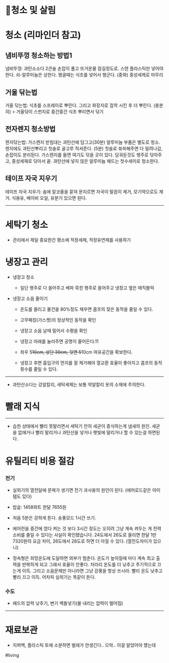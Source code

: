 # 🧹청소 및 살림

# 청소 (리마인더 참고)

## 냄비뚜껑 청소하는 방법1

냄비뚜껑: 과탄소소다 2큰술 손잡이 풀고 뜨거운물 잠길정도로. 스텐 플라스틱만 넣어야한다. 쇠-알루미늄은 상한다. 행굴때는 식초를 넣어서 행군다. (중화) 중성세제로 마무리

## 거울 닦는법

거울 닦는법: 식초를 스프레이로 뿌린다. 그리고 화장지로 접착 시킨 후 더 뿌린다. (충분히) > 거울닦이 스펀지로 중간중간 식초 뿌리면서 닦기

## 전자렌지 청소방법

렌지닦는법: 가스렌지 받침대는  과탄산에 담그고(30분)  알루미늄 부품은 별도로 청소.렌지에도 과탄산뿌리고 칫솔로 골고루 적셔준다. (5분) 칫솔로 쓲쓱해주면 다 밀려나감, 손잡이도 분리된다. 가스렌지를 들면 여기도 닦을 곳이 있다. 담궈둔것도 행주로 닦아주고, 중성세재로 닦아서 끝. 과탄산에 넣지 않은 알루미늄 헤드는 첫수세미로 청소한다.

## 테이프 자국 지우기

테이프 자국 지우기: 솜에 알코올을 묻혀 문지르면 자국이 말끔히 제거, 모기약으로도 제거. 식용유, 베이비 오일, 유분기 있으면 된다.


---

# 세탁기 청소

 * 관리에서 제일 중요한건 평소에 적정세제, 적정유연제를 사용하기

# 냉장고 관리

* 냉장고 청소

	* 일단 행주로 다 쓸어주고 베파 묵힌 행주로 쓸어주고 냉장고 옆은 매직블럭

* 냉장고 소음 줄이기

	* 온도를 올리고 물건을 80%정도 채우면 콤프의 잦은 동작을 줄일 수 있다.

	* 고무패킹(가스켓)의 정상적인 동작을 확인

	* 냉장고 소음 날때 밀어서 수평을 확인

	* 냉장고 아래를 눌러주면 공명이 줄어든다.11

	* 좌우 5~~10cm, 상단 30cm, 뒷면 5~~10cm 여유공간을 확보한다.

	* 냉장고 후면 흡입구의 먼지를 잘 제거해야 열교환 효율이 좋아지고 콤프의 동작 횟수를 줄일 수 있다.


---

* 과탄산소다는 강알칼리, 세탁세제는 보통 약알칼리 옷의 소재에 주의한다.



# 빨래 지식


---

* 습한 상태에서 빨리 못말리면서 세탁기 안의 세균이 증식하는게 냄새의 원인. 세균을 없애거나 빨리 말리거나 과탄산을 넣거나 햇빛에 말리거나 할 수 있는걸 하면된다.



# 유틸리티 비용 절감

### 전기

* 실외기의 열전달에 문제가 생기면 전기 과사용의 원인이 된다. (에어로드같은 아이템도 있다)

* 밥솥: 1458와트 한달 7655원

* 처음 5분은 강하게 튼다. 송풍모드 1시간 쓰기. 

* 에어컨을 중간에 껐다 켜는 것 보다 3시간 정도는 오히려 그냥 계속 켜두는 게 전력소비를 줄일 수 있다는 사실이 확인됐습니다. 24도에서 26도로 올리면 한달 1만7320원의 요금 차이, 26도에서 28도로 하면 더 아낄 수 있다. (열전도차이가 있으니)

* 정속형은 희망온도에 도달하면 외부가 멈춘다. 온도가 높아질때 마다 계속 최고 출력을 반복하게 되고 그래서 효율이 안좋다. 차라리 온도를 더 낮추고 주기적으로 끄는게 이득. 그리고 소음문제만 아니라면 그냥 강풍을 항상 쓰시라. 빨리 온도 낮추고 빨리 끄고 이득. 어차피 실외기는 똑같이 돈다.



### 수도

* 헤드의 압력 낮추기, 변기 벽돌넣기(물 내리는 압력이 떨어짐)


---

# 재료보관

* 지퍼백, 플라스틱 토에 소분하면 벌레가 안생긴다.. 으악.. 이걸 알았어야 헀는데



#living